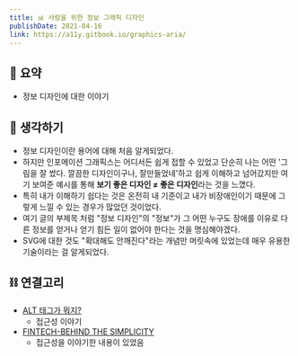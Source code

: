 ```yaml
---
title: 📊 사람을 위한 정보 그래픽 디자인
publishDate: 2021-04-16
link: https://a11y.gitbook.io/graphics-aria/
---
```

## 📝 요약 
- 정보 디자인에 대한 이야기  


## 🤔 생각하기   
- 정보 디자인이란 용어에 대해 처음 알게되었다.  
- 하지만 인포메이션 그래픽스는 어디서든 쉽게 접할 수 있었고 단순히 나는 어떤 '그림을 잘 썼다. 깔끔한 디자인이구나, 잘만들었네'하고 쉽게 이해하고 넘어갔지만 여기 보여준 예시를 통해 **보기 좋은 디자인 ≠ 좋은 디자인**라는 것을 느꼈다.  
- 특히 내가 이해하기 쉽다는 것은 온전히 내 기준이고 내가 비장애인이기 때문에 그렇게 느낄 수 있는 경우가 많았던 것이었다.  
- 여기 글의 부제목 처럼 "정보 디자인"의 "정보"가 그 어떤 누구도 장애를 이유로 다른 정보를 얻거나 얻기 힘든 일이 없어야 한다는 것을 명심해야겠다.  
- SVG에 대한 것도 "확대해도 안깨진다"라는 개념만 머릿속에 있었는데 매우 유용한 기술이라는 걸 알게되었다.  


## ⛓ 연결고리 
- [ALT 태그가 뭐지?](../Dev/what-is-an-alt-tag-and-how-should-you-use-it.md)
  - 접근성 이야기  
- [FINTECH-BEHIND THE SIMPLICITY](../Dev/fintech-behind-the-simplicity.md)
  - 접근성을 이야기한 내용이 있었음